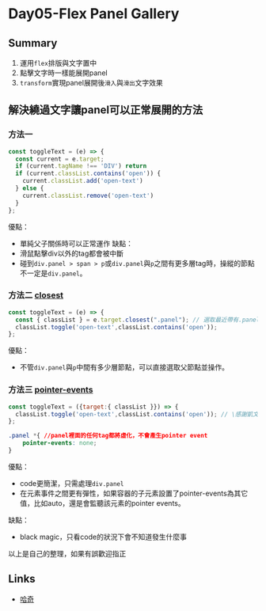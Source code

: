 # Day05-Flex Panel Gallery

## Summary
1. 運用`flex`排版與文字置中
2. 點擊文字時一樣能展開panel
3. `transform`實現panel展開後`滑入`與`滑出`文字效果


## 解決繞過文字讓panel可以正常展開的方法
### 方法一 
```js
const toggleText = (e) => {
  const current = e.target;
  if (current.tagName !== 'DIV') return 
  if (current.classList.contains('open')) {
    current.classList.add('open-text')
  } else {
    current.classList.remove('open-text')
  }
};
```
優點：
- 單純父子關係時可以正常運作
缺點：
- 滑鼠點擊div以外的tag都會被中斷
- 碰到`div.panel > span > p`或`div.panel`與`p`之間有更多層tag時，操縱的節點不一定是`div.panel`。

### 方法二 [closest](https://developer.mozilla.org/en-US/docs/Web/API/Element/closest)
```js
const toggleText = (e) => {
  const { classList } = e.target.closest(".panel"); // 選取最近帶有.panel的父節點
  classList.toggle('open-text',classList.contains('open'));
};
```
優點：
- 不管`div.panel`與`p`中間有多少層節點，可以直接選取父節點並操作。

### 方法三 [pointer-events](https://developer.mozilla.org/zh-CN/docs/Web/CSS/pointer-events)
```js
const toggleText = ({target:{ classList }}) => {
  classList.toggle('open-text',classList.contains('open')); // \感謝凱文/
};
```
```css
.panel *{ //panel裡面的任何tag都將虛化，不會產生pointer event
    pointer-events: none;
}
```
優點：
- code更簡潔，只需處理`div.panel`
- 在元素事件之間更有彈性，如果容器的子元素設置了pointer-events為其它值，比如auto，還是會監聽該元素的pointer events。

缺點：
- black magic，只看code的狀況下會不知道發生什麼事

以上是自己的整理，如果有誤歡迎指正

## Links

- [哈奇](https://rabbittee.github.io/JavaScript30/day05/Husky/)
